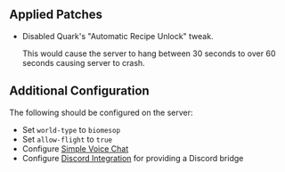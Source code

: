 ## Applied Patches

- Disabled Quark's "Automatic Recipe Unlock" tweak.

  This would cause the server to hang between 30 seconds to over 60 seconds causing server to crash.

## Additional Configuration

The following should be configured on the server:
- Set `world-type` to `biomesop`
- Set `allow-flight` to `true`
- Configure [Simple Voice Chat](https://modrepo.de/minecraft/voicechat/wiki?t=setup)
- Configure [Discord Integration](https://github.com/ErdbeerbaerLP/DiscordIntegration-Forge/wiki/Quick-Setup) for providing a Discord bridge
